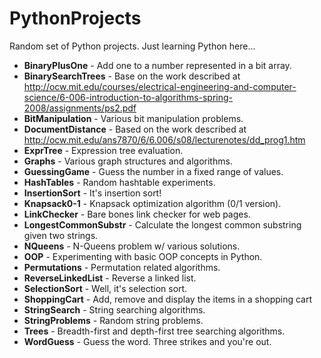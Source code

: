 PythonProjects
==============

Random set of Python projects. Just learning Python here...
* **BinaryPlusOne** - Add one to a number represented in a bit array.
* **BinarySearchTrees** - Base on the work described at http://ocw.mit.edu/courses/electrical-engineering-and-computer-science/6-006-introduction-to-algorithms-spring-2008/assignments/ps2.pdf
* **BitManipulation** - Various bit manipulation problems.
* **DocumentDistance** - Based on the work described at http://ocw.mit.edu/ans7870/6/6.006/s08/lecturenotes/dd_prog1.htm
* **ExprTree** - Expression tree evaluation.
* **Graphs** - Various graph structures and algorithms.
* **GuessingGame** - Guess the number in a fixed range of values.
* **HashTables** - Random hashtable experiments.
* **InsertionSort** - It's insertion sort!
* **Knapsack0-1** - Knapsack optimization algorithm (0/1 version).
* **LinkChecker** - Bare bones link checker for web pages.
* **LongestCommonSubstr** - Calculate the longest common substring given two strings.
* **NQueens** - N-Queens problem w/ various solutions.
* **OOP** - Experimenting with basic OOP concepts in Python.
* **Permutations** - Permutation related algorithms.
* **ReverseLinkedList** - Reverse a linked list.
* **SelectionSort** - Well, it's selection sort.
* **ShoppingCart** - Add, remove and display the items in a shopping cart
* **StringSearch** - String searching algorithms.
* **StringProblems** - Random string problems.
* **Trees** - Breadth-first and depth-first tree searching algorithms.
* **WordGuess** - Guess the word. Three strikes and you're out.
